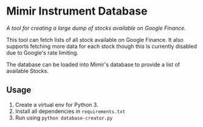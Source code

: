 # Mimir Instrument Database
*A tool for creating a large dump of stocks available on Google Finance.*

This tool can fetch lists of all stock available on Google Finance. It also supports fetching more data for each stock though this is
currently disabled due to Google's rate limiting.

The database can be loaded into Mimir's database to provide a list of available Stocks.

## Usage

1. Create a virtual env for Python 3.
2. Install all dependencies in `requirements.txt`
3. Run using `python database-creator.py`
